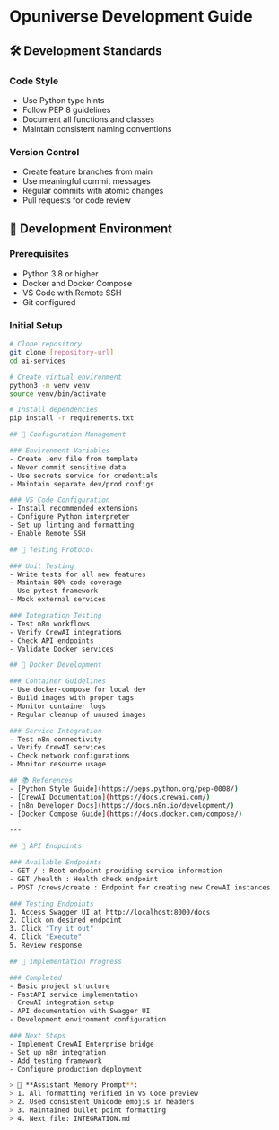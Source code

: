 # Opuniverse Development Guide

## 🛠️ Development Standards

### Code Style
- Use Python type hints
- Follow PEP 8 guidelines
- Document all functions and classes
- Maintain consistent naming conventions

### Version Control
- Create feature branches from main
- Use meaningful commit messages
- Regular commits with atomic changes
- Pull requests for code review

## 🔧 Development Environment

### Prerequisites
- Python 3.8 or higher
- Docker and Docker Compose
- VS Code with Remote SSH
- Git configured

### Initial Setup
```bash
# Clone repository
git clone [repository-url]
cd ai-services

# Create virtual environment
python3 -m venv venv
source venv/bin/activate

# Install dependencies
pip install -r requirements.txt

## 🔐 Configuration Management

### Environment Variables
- Create .env file from template
- Never commit sensitive data
- Use secrets service for credentials
- Maintain separate dev/prod configs

### VS Code Configuration
- Install recommended extensions
- Configure Python interpreter
- Set up linting and formatting
- Enable Remote SSH

## 🧪 Testing Protocol

### Unit Testing
- Write tests for all new features
- Maintain 80% code coverage
- Use pytest framework
- Mock external services

### Integration Testing
- Test n8n workflows
- Verify CrewAI integrations
- Check API endpoints
- Validate Docker services

## 🐳 Docker Development

### Container Guidelines
- Use docker-compose for local dev
- Build images with proper tags
- Monitor container logs
- Regular cleanup of unused images

### Service Integration
- Test n8n connectivity
- Verify CrewAI services
- Check network configurations
- Monitor resource usage

## 📚 References
- [Python Style Guide](https://peps.python.org/pep-0008/)
- [CrewAI Documentation](https://docs.crewai.com/)
- [n8n Developer Docs](https://docs.n8n.io/development/)
- [Docker Compose Guide](https://docs.docker.com/compose/)

---

## 🔄 API Endpoints

### Available Endpoints
- GET / : Root endpoint providing service information
- GET /health : Health check endpoint
- POST /crews/create : Endpoint for creating new CrewAI instances

### Testing Endpoints
1. Access Swagger UI at http://localhost:8000/docs
2. Click on desired endpoint
3. Click "Try it out"
4. Click "Execute"
5. Review response

## 🔄 Implementation Progress

### Completed
- Basic project structure
- FastAPI service implementation
- CrewAI integration setup
- API documentation with Swagger UI
- Development environment configuration

### Next Steps
- Implement CrewAI Enterprise bridge
- Set up n8n integration
- Add testing framework
- Configure production deployment

> 🔵 **Assistant Memory Prompt**:  
> 1. All formatting verified in VS Code preview
> 2. Used consistent Unicode emojis in headers
> 3. Maintained bullet point formatting
> 4. Next file: INTEGRATION.md

